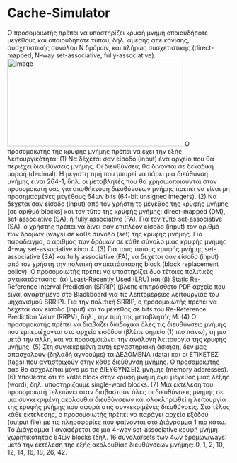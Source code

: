 # Cache-Simulator
 Ο προσομοιωτής πρέπει να υποστηρίζει κρυφή μνήμη οποιουδήποτε μεγέθους και οποιουδήποτε τύπου, δηλ. άμεσης απεικόνισης, συσχετιστικής συνόλου Ν δρόμων, και πλήρως συσχετιστικής (direct-mapped, N-way set-associative, fully-associative).
<img width="397" height="197" alt="image" src="https://github.com/user-attachments/assets/e4edeacc-3d9d-40a9-9a3f-eef1e2124d2c" />
Ο προσομοιωτής της κρυφής μνήμης πρέπει να έχει την εξής λειτουργικότητα:
(1) Να δέχεται σαν είσοδο (input) ένα αρχείο που θα περιέχει διευθύνσεις μνήμης. Οι διευθύνσεις θα δίνονται σε δεκαδική μορφή (decimal). Η μέγιστη τιμή που μπορεί να πάρει μια διεύθυνση μνήμης είναι 264-1, δηλ. οι μεταβλητές που θα χρησιμοποιούνται στον προσομοιωτή σας για αποθήκευση διευθύνσεων μνήμης πρέπει να είναι μη προσημασμένες μεγέθους 64ων bits (64-bit unsigned integers).
(2) Να δέχεται σαν είσοδο (input) από τον χρήστη το μέγεθος της κρυφής μνήμης (σε αριθμό blocks) και τον τύπο της κρυφής μνήμης: direct-mapped (DM), set-associative (SA), ή fully associative (FA). Για τον τύπο set-associative (SA), ο χρήστης πρέπει να δίνει σαν επιπλέον είσοδο (input) τον αριθμό των δρόμων (ways) σε κάθε σύνολο (set) της κρυφής μνήμης. Για παράδειγμα, ο αριθμός των δρόμων σε κάθε σύνολο μιας κρυφής μνήμης 4-way set-associative είναι 4.
(3) Για τους τύπους κρυφής μνήμης set-associative (SA) και fully associative (FA), να δέχεται σαν είσοδο (input) από τον χρήστη την πολιτική αντικατάστασης block (block replacement policy). Ο προσομοιωτής πρέπει να υποστηρίζει δυο τέτοιες πολιτικές αντικατάστασης: (α) Least-Recently Used (LRU) και (β) Static Re-Reference Interval Prediction (SRRIP) (βλέπε επιπρόσθετο PDF αρχείο που είναι αναρτημένο στο Blackboard για τις λεπτομέρειες λειτουργίας του μηχανισμού SRRIP). Για την πολιτική SRRIP, ο προσομοιωτής πρέπει να δέχεται σαν είσοδο (input) και το μέγεθος σε bits του Re-Reference Prediction Value (RRPV), δηλ., την τιμή της μεταβλητής M.
(4) Ο προσομοιωτής πρέπει να διαβάζει διαδοχικά όλες τις διευθύνσεις μνήμης που εμπεριέχονται στο αρχείο εισόδου (βλέπε σημείο (1) πιο πάνω), τη μια μετά την άλλη, και να προσομοιώνει την ανάλογη λειτουργία της κρυφής μνήμης.
(5) Στη συγκεκριμένη αυτή εργαστηριακή άσκηση, δεν μας απασχολούν (δηλαδή αγνοούμε) τα ΔΕΔΟΜΕΝΑ (data) και οι ΕΤΙΚΕΤΕΣ (tags) που αντιστοιχούν στην κάθε διεύθυνση μνήμης. Ο προσομοιωτής σας θα ασχολείται μόνο με τις ΔΙΕΥΘΥΝΣΕΙΣ μνήμης (memory addresses).
(6) Υποθέστε ότι το κάθε block στην κρυφή μνήμη έχει μέγεθος μιας λέξης (word), δηλ. υποστηρίζουμε single-word blocks.
(7) Μια εκτέλεση του προσομοιωτή τελειώνει όταν διαβαστούν όλες οι διευθύνσεις μνήμης σε μια συγκεκριμένη ακολουθία διευθύνσεων και ολοκληρωθεί η λειτουργία της κρυφής μνήμης που αφορά στις συγκεκριμένες διευθύνσεις. Στο τέλος κάθε εκτέλεσης, ο προσομοιωτής πρέπει να παράγει αρχείο εξόδου (output file) με τις πληροφορίες που φαίνονται στο Διάγραμμα 1 πιο κάτω. Το Διάγραμμα 1 αναφέρεται σε μια 4-way set-associative κρυφή μνήμη χωρητικότητας 64ων blocks (δηλ. 16 σύνολα/sets των 4ων δρόμων/ways) μετά την εκτέλεση της εξής ακολουθίας διευθύνσεων μνήμης: 0, 1, 2, 10, 12, 14, 16, 18, 26, 42.
